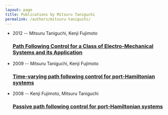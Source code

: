```yaml
---
layout: page
title: Publications by Mitsuru Taniguchi
permalink: /authors/mitsuru-taniguchi/
---
```


<ul class="post-list">
<li><span class='post-meta'>2012 -- Mitsuru Taniguchi, Kenji Fujimoto</span><h3><a class='post-link' href='../../path-following-control-for-a-class-of-electro-mechanical-systems-and-its-application'>Path Following Control for a Class of Electro-Mechanical Systems and its Application</a></h3></li>
<li><span class='post-meta'>2009 -- Mitsuru Taniguchi, Kenji Fujimoto</span><h3><a class='post-link' href='../../time-varying-path-following-control-for-port-hamiltonian-systems'>Time-varying path following control for port-Hamiltonian systems</a></h3></li>
<li><span class='post-meta'>2008 -- Kenji Fujimoto, Mitsuru Taniguchi</span><h3><a class='post-link' href='../../passive-path-following-control-for-port-hamiltonian-systems'>Passive path following control for port-Hamiltonian systems</a></h3></li>

</ul>
